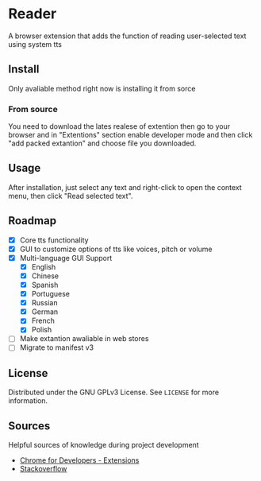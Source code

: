 # Reader
A browser extension that adds the function of reading user-selected text using system tts

## Install

Only avaliable method right now is installing it from sorce

### From source

You need to download the lates realese of extention then go to your browser
and in "Extentions" section enable developer mode and then click "add packed extantion" and choose file you downloaded.

## Usage

After installation, just select any text and right-click to open the context menu, then click "Read selected text".

## Roadmap

- [X] Core tts functionality
- [X] GUI to customize options of tts like voices, pitch or volume
- [X] Multi-language GUI Support
    - [X] English
    - [X] Chinese
    - [X] Spanish
    - [X] Portuguese
    - [X] Russian
    - [X] German
    - [X] French
    - [X] Polish
- [ ] Make extantion awaliable in web stores
- [ ] Migrate to manifest v3

## License

Distributed under the GNU GPLv3 License. See `LICENSE` for more information.

## Sources

Helpful sources of knowledge during project development

* [Chrome for Developers - Extensions](http://developer.chrome.com/extensions/getstarted.html)
* [Stackoverflow](https://stackoverflow.com/questions/4725896/chrome-extension-how-to-create)